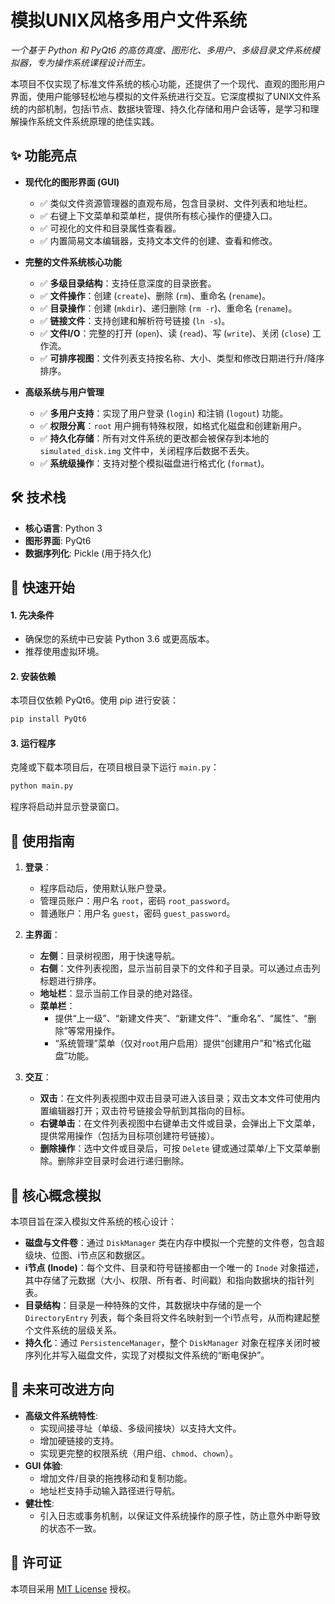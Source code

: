 # 模拟UNIX风格多用户文件系统

*一个基于 Python 和 PyQt6 的高仿真度、图形化、多用户、多级目录文件系统模拟器，专为操作系统课程设计而生。*

本项目不仅实现了标准文件系统的核心功能，还提供了一个现代、直观的图形用户界面，使用户能够轻松地与模拟的文件系统进行交互。它深度模拟了UNIX文件系统的内部机制，包括i节点、数据块管理、持久化存储和用户会话等，是学习和理解操作系统文件系统原理的绝佳实践。

## ✨ 功能亮点

  - **现代化的图形界面 (GUI)**

      - ✅ 类似文件资源管理器的直观布局，包含目录树、文件列表和地址栏。
      - ✅ 右键上下文菜单和菜单栏，提供所有核心操作的便捷入口。
      - ✅ 可视化的文件和目录属性查看器。
      - ✅ 内置简易文本编辑器，支持文本文件的创建、查看和修改。

  - **完整的文件系统核心功能**

      - ✅ **多级目录结构**：支持任意深度的目录嵌套。
      - ✅ **文件操作**：创建 (`create`)、删除 (`rm`)、重命名 (`rename`)。
      - ✅ **目录操作**：创建 (`mkdir`)、递归删除 (`rm -r`)、重命名 (`rename`)。
      - ✅ **链接文件**：支持创建和解析符号链接 (`ln -s`)。
      - ✅ **文件I/O**：完整的打开 (`open`)、读 (`read`)、写 (`write`)、关闭 (`close`) 工作流。
      - ✅ **可排序视图**：文件列表支持按名称、大小、类型和修改日期进行升/降序排序。

  - **高级系统与用户管理**

      - ✅ **多用户支持**：实现了用户登录 (`login`) 和注销 (`logout`) 功能。
      - ✅ **权限分离**：`root` 用户拥有特殊权限，如格式化磁盘和创建新用户。
      - ✅ **持久化存储**：所有对文件系统的更改都会被保存到本地的 `simulated_disk.img` 文件中，关闭程序后数据不丢失。
      - ✅ **系统级操作**：支持对整个模拟磁盘进行格式化 (`format`)。

## 🛠️ 技术栈

  * **核心语言**: Python 3
  * **图形界面**: PyQt6
  * **数据序列化**: Pickle (用于持久化)

## 🚀 快速开始

#### 1\. 先决条件

  - 确保您的系统中已安装 Python 3.6 或更高版本。
  - 推荐使用虚拟环境。

#### 2\. 安装依赖

本项目仅依赖 PyQt6。使用 pip 进行安装：

```bash
pip install PyQt6
```

#### 3\. 运行程序

克隆或下载本项目后，在项目根目录下运行 `main.py`：

```bash
python main.py
```

程序将启动并显示登录窗口。

## 📖 使用指南

1.  **登录**：

      * 程序启动后，使用默认账户登录。
      * 管理员账户：用户名 `root`，密码 `root_password`。
      * 普通账户：用户名 `guest`，密码 `guest_password`。

2.  **主界面**：

      * **左侧**：目录树视图，用于快速导航。
      * **右侧**：文件列表视图，显示当前目录下的文件和子目录。可以通过点击列标题进行排序。
      * **地址栏**：显示当前工作目录的绝对路径。
      * **菜单栏**：
          * 提供“上一级”、“新建文件夹”、“新建文件”、“重命名”、“属性”、“删除”等常用操作。
          * “系统管理”菜单（仅对`root`用户启用）提供“创建用户”和“格式化磁盘”功能。

3.  **交互**：

      * **双击**：在文件列表视图中双击目录可进入该目录；双击文本文件可使用内置编辑器打开；双击符号链接会导航到其指向的目标。
      * **右键单击**：在文件列表视图中右键单击文件或目录，会弹出上下文菜单，提供常用操作（包括为目标项创建符号链接）。
      * **删除操作**：选中文件或目录后，可按 `Delete` 键或通过菜单/上下文菜单删除。删除非空目录时会进行递归删除。

## 🧠 核心概念模拟

本项目旨在深入模拟文件系统的核心设计：

  * **磁盘与文件卷**：通过 `DiskManager` 类在内存中模拟一个完整的文件卷，包含超级块、位图、i节点区和数据区。
  * **i节点 (Inode)**：每个文件、目录和符号链接都由一个唯一的 `Inode` 对象描述，其中存储了元数据（大小、权限、所有者、时间戳）和指向数据块的指针列表。
  * **目录结构**：目录是一种特殊的文件，其数据块中存储的是一个 `DirectoryEntry` 列表，每个条目将文件名映射到一个i节点号，从而构建起整个文件系统的层级关系。
  * **持久化**：通过 `PersistenceManager`，整个 `DiskManager` 对象在程序关闭时被序列化并写入磁盘文件，实现了对模拟文件系统的“断电保护”。

## 🔮 未来可改进方向

  * **高级文件系统特性**:
      * 实现间接寻址（单级、多级间接块）以支持大文件。
      * 增加硬链接的支持。
      * 实现更完整的权限系统（用户组、`chmod`、`chown`）。
  * **GUI 体验**:
      * 增加文件/目录的拖拽移动和复制功能。
      * 地址栏支持手动输入路径进行导航。
  * **健壮性**:
      * 引入日志或事务机制，以保证文件系统操作的原子性，防止意外中断导致的状态不一致。

## 📄 许可证

本项目采用 [MIT License](https://opensource.org/licenses/MIT) 授权。